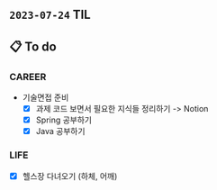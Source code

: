 ## `2023-07-24` TIL

## 📋 To do

### CAREER
  
- 기술면접 준비
  - [x] 과제 코드 보면서 필요한 지식들 정리하기 -> Notion
  - [x] Spring 공부하기
  - [x] Java 공부하기

### LIFE

- [x] 헬스장 다녀오기 (하체, 어깨)
